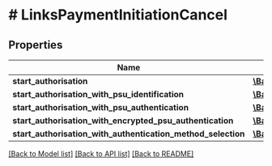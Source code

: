 # # LinksPaymentInitiationCancel

## Properties

Name | Type | Description | Notes
------------ | ------------- | ------------- | -------------
**start_authorisation** | [**\BankIO\Sdk\Model\HrefType**](HrefType.md) |  | [optional] 
**start_authorisation_with_psu_identification** | [**\BankIO\Sdk\Model\HrefType**](HrefType.md) |  | [optional] 
**start_authorisation_with_psu_authentication** | [**\BankIO\Sdk\Model\HrefType**](HrefType.md) |  | [optional] 
**start_authorisation_with_encrypted_psu_authentication** | [**\BankIO\Sdk\Model\HrefType**](HrefType.md) |  | [optional] 
**start_authorisation_with_authentication_method_selection** | [**\BankIO\Sdk\Model\HrefType**](HrefType.md) |  | [optional] 

[[Back to Model list]](../../README.md#documentation-for-models) [[Back to API list]](../../README.md#documentation-for-api-endpoints) [[Back to README]](../../README.md)


